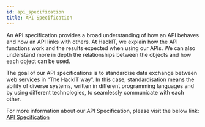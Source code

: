```yaml
---
id: api_specification
title: API Specification
---
```


An API specification provides a broad understanding of how an API behaves and how an API links with others. At HackIT, we  explain how the API functions work and the results expected when using our APIs. 
 We can also understand more in depth the relationships between the objects and how each object can be used.


The goal of our API specifications is to standardise data exchange between web services in “The HackIT way”.  In this case, standardisation means the ability of diverse systems, written in different programming languages and by using different technologies, to seamlessly communicate with each other.

For more information about our API Specification, please visit the below link: 
[API Specification](https://lbhackney-it.github.io/api-specifications/)